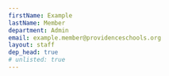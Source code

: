 ```yaml
---
firstName: Example
lastName: Member
department: Admin
email: example.member@providenceschools.org
layout: staff
dep_head: true
# unlisted: true
---
```

